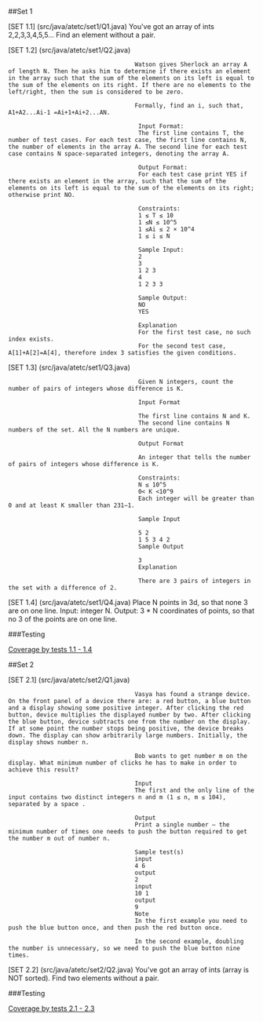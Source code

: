##Set 1

[SET 1.1] (src/java/atetc/set1/Q1.java) You've got an array of ints 2,2,3,3,4,5,5... Find an element without a pair.

[SET 1.2] (src/java/atetc/set1/Q2.java) 

                                        Watson gives Sherlock an array A of length N. Then he asks him to determine if there exists an element in the array such that the sum of the elements on its left is equal to the sum of the elements on its right. If there are no elements to the left/right, then the sum is considered to be zero.

                                        Formally, find an i, such that, A1+A2...Ai-1 =Ai+1+Ai+2...AN.
                                         
                                         Input Format:
                                         The first line contains T, the number of test cases. For each test case, the first line contains N, the number of elements in the array A. The second line for each test case contains N space-separated integers, denoting the array A.
                                         
                                         Output Format:
                                         For each test case print YES if there exists an element in the array, such that the sum of the elements on its left is equal to the sum of the elements on its right; otherwise print NO.
                                         
                                         Constraints:
                                         1 ≤ T ≤ 10
                                         1 ≤N ≤ 10^5
                                         1 ≤Ai ≤ 2 × 10^4
                                         1 ≤ i ≤ N
                                         
                                         Sample Input:
                                         2
                                         3
                                         1 2 3
                                         4
                                         1 2 3 3
                                         
                                         Sample Output:
                                         NO
                                         YES
                                         
                                         Explanation
                                         For the first test case, no such index exists.
                                         For the second test case, A[1]+A[2]=A[4], therefore index 3 satisfies the given conditions.
                                         
[SET 1.3] (src/java/atetc/set1/Q3.java) 

                                         Given N integers, count the number of pairs of integers whose difference is K.
                                        
                                         Input Format
                                        
                                         The first line contains N and K.
                                         The second line contains N numbers of the set. All the N numbers are unique.
                                        
                                         Output Format
                                        
                                         An integer that tells the number of pairs of integers whose difference is K.
                                        
                                         Constraints:
                                         N ≤ 10^5
                                         0< K <10^9
                                         Each integer will be greater than 0 and at least K smaller than 231−1.
                                        
                                         Sample Input
                                        
                                         5 2
                                         1 5 3 4 2
                                         Sample Output
                                        
                                         3
                                         Explanation
                                        
                                         There are 3 pairs of integers in the set with a difference of 2.
                                        
[SET 1.4] (src/java/atetc/set1/Q4.java) Place N points in 3d, so that none 3 are on one line.
                                        Input: integer N.
                                        Output: 3 * N coordinates of points, so that no 3 of the points are on one line.

###Testing

[Coverage by tests 1.1 - 1.4](src/test/atetc/TestSet1.java)

##Set 2

[SET 2.1] (src/java/atetc/set2/Q1.java) 

                                        Vasya has found a strange device. On the front panel of a device there are: a red button, a blue button and a display showing some positive integer. After clicking the red button, device multiplies the displayed number by two. After clicking the blue button, device subtracts one from the number on the display. If at some point the number stops being positive, the device breaks down. The display can show arbitrarily large numbers. Initially, the display shows number n.
                                        
                                        Bob wants to get number m on the display. What minimum number of clicks he has to make in order to achieve this result?
                                        
                                        Input
                                        The first and the only line of the input contains two distinct integers n and m (1 ≤ n, m ≤ 104), separated by a space .
                                        
                                        Output
                                        Print a single number — the minimum number of times one needs to push the button required to get the number m out of number n.
                                        
                                        Sample test(s)
                                        input
                                        4 6
                                        output
                                        2
                                        input
                                        10 1
                                        output
                                        9
                                        Note
                                        In the first example you need to push the blue button once, and then push the red button once.
                                        
                                        In the second example, doubling the number is unnecessary, so we need to push the blue button nine times.

[SET 2.2] (src/java/atetc/set2/Q2.java) You've got an array of ints (array is NOT sorted). Find two elements without a pair.

###Testing

[Coverage by tests 2.1 - 2.3](src/test/atetc/TestSet2.java)